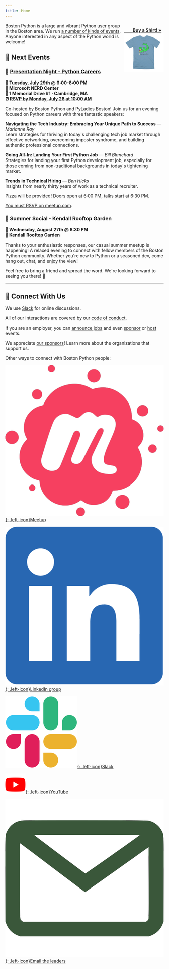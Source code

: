 ```yaml
---
title: Home
---
```


<p style="align: center; float: right; width: 25%">
<a href="/merch">&nbsp;&nbsp;&nbsp;&nbsp;&nbsp;&nbsp;&nbsp;<b>Buy a Shirt! »</b>
<img width="200px" src="/assets/images/swfd-shirt.jpg" /></a>
</p>

Boston Python is a large and vibrant Python user group in the Boston area. We
run [a number of kinds of events](events.md). Anyone interested in any aspect of the
Python world is welcome!

## 🎯 Next Events

### 🎤 [Presentation Night - Python Careers][preznite]

**📅 Tuesday, July 29th @ 6:00-8:00 PM**\
**📍 Microsoft NERD Center**\
**🏢 1 Memorial Drive #1 · Cambridge, MA**\
**⏰ [RSVP by Monday, July 28 at 10:00 AM][preznite]**

Co-hosted by Boston Python and PyLadies Boston! Join us for an evening focused on Python careers with three fantastic speakers:

**Navigating the Tech Industry: Embracing Your Unique Path to Success** — *Marianne Ray*\
Learn strategies for thriving in today's challenging tech job market through effective networking, overcoming imposter syndrome, and building authentic professional connections.

**Going All-In: Landing Your First Python Job** — *Bill Blanchard*\
Strategies for landing your first Python development job, especially for those coming from non-traditional backgrounds in today's tightening market.

**Trends in Technical Hiring** — *Ben Hicks*\
Insights from nearly thirty years of work as a technical recruiter.

Pizza will be provided! Doors open at 6:00 PM, talks start at 6:30 PM.

[You must RSVP on meetup.com][preznite].

[preznite]: https://www.meetup.com/bostonpython/events/308729682/

### 🌟 Summer Social - Kendall Rooftop Garden

**📅 Wednesday, August 27th @ 6:30 PM**\
**📍 Kendall Rooftop Garden**

Thanks to your enthusiastic responses, our casual summer meetup is happening! A relaxed evening to connect with fellow members of the Boston Python community. Whether you're new to Python or a seasoned dev, come hang out, chat, and enjoy the view!

Feel free to bring a friend and spread the word. We're looking forward to seeing you there! 🌅

---

## 🤝 Connect With Us

We use [Slack](slack.md) for online discussions.

All of our interactions are covered by our [code of conduct](code-of-conduct.md).

If you are an employer, you can [announce jobs](jobs.md) and even
[sponsor](sponsorship.md) or [host](hosting.md) events.

We appreciate [our sponsors](our_sponsors.md)! Learn more about the organizations
that support us.

Other ways to connect with Boston Python people:

[![Meetup](assets/images/meetup_logo.png){: .left-icon}Meetup](https://www.meetup.com/bostonpython/)

[![LinkedIn](assets/images/LI-In-Bug.png){: .left-icon}LinkedIn group](https://www.linkedin.com/groups/12301683/)

[![Slack](assets/images/Slack_Mark_Web.png){: .left-icon}Slack](slack)

[![YouTube](assets/images/youtube_social_icon_white.png){: .left-icon}YouTube](https://www.youtube.com/user/bostonpython/videos)

[![Email](assets/images/email.png){: .left-icon}Email the leaders](contact)

